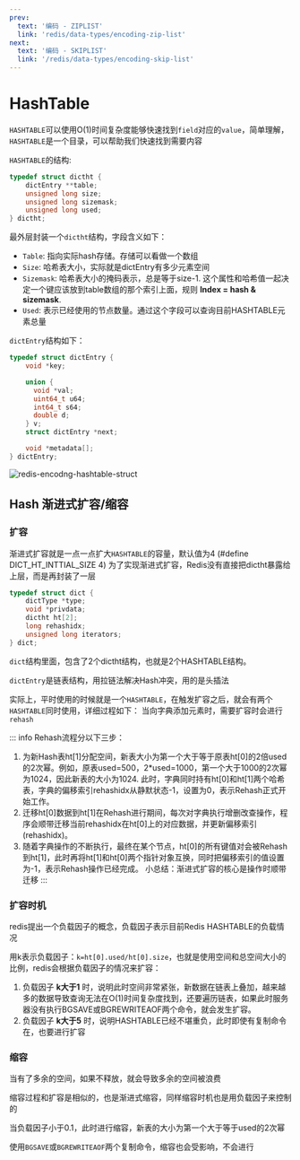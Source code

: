 ```yaml
---
prev:
  text: '编码 - ZIPLIST'
  link: 'redis/data-types/encoding-zip-list'
next:
  text: '编码 - SKIPLIST'
  link: '/redis/data-types/encoding-skip-list'
---
```

# HashTable <Badge type="tip" text="Redis Encoding HASHTABLE" />

`HASHTABLE`可以使用O(1)时间复杂度能够快速找到`field`对应的`value`，简单理解，`HASHTABLE`是一个目录，可以帮助我们快速找到需要内容

`HASHTABLE`的结构:
```c
typedef struct dictht {
    dictEntry **table;
    unsigned long size;
    unsigned long sizemask;
    unsigned long used;
} dictht;
```

最外层封装一个`dictht`结构，字段含义如下：
- `Table`: 指向实际hash存储。存储可以看做一个数组
- `Size`: 哈希表大小，实际就是dictEntry有多少元素空间
- `Sizemask`: 哈希表大小的掩码表示，总是等于size-1. 这个属性和哈希值一起决定一个键应该放到table数组的那个索引上面，规则 **Index = hash & sizemask**.
- `Used`: 表示已经使用的节点数量。通过这个字段可以查询目前HASHTABLE元素总量

`dictEntry`结构如下：
```c
typedef struct dictEntry {
    void *key;

    union {
      void *val;
      uint64_t u64;
      int64_t s64;
      double d;
    } v;
    struct dictEntry *next;

    void *metadata[];
} dictEntry;
```

![redis-encodng-hashtable-struct](/redis/redis-encoding-hashtable-struct.drawio.svg)

## Hash 渐进式扩容/缩容

### 扩容
渐进式扩容就是一点一点扩大`HASHTABLE`的容量，默认值为4 (#define DICT_HT_INTTIAL_SIZE 4)
为了实现渐进式扩容，Redis没有直接把dictht暴露给上层，而是再封装了一层

```c
typedef struct dict {
    dictType *type;
    void *privdata;
    dictht ht[2];
    long rehashidx;
    unsigned long iterators;
} dict;
```

`dict`结构里面，包含了2个dictht结构，也就是2个HASHTABLE结构。

`dictEntry`是链表结构，用拉链法解决Hash冲突，用的是头插法

实际上，平时使用的时候就是一个`HASHTABLE`，在触发扩容之后，就会有两个`HASHTABLE`同时使用，详细过程如下：
当向字典添加元素时，需要扩容时会进行`rehash`

::: info Rehash流程分以下三步：
1. 为新Hash表ht[1]分配空间，新表大小为第一个大于等于原表ht[0]的2倍used的2次幂。例如，原表used=500，2*used=1000，第一个大于1000的2次幂为1024，因此新表的大小为1024. 此时，字典同时持有ht[0]和ht[1]两个哈希表，字典的偏移索引rehashidx从静默状态-1，设置为0，表示Rehash正式开始工作。
2. 迁移ht[0]数据到ht[1]在Rehash进行期间，每次对字典执行增删改查操作，程序会顺带迁移当前rehashidx在ht[0]上的对应数据，并更新偏移索引(rehashidx)。
3. 随着字典操作的不断执行，最终在某个节点，ht[0]的所有键值对会被Rehash到ht[1]，此时再将ht[1]和ht[0]两个指针对象互换，同时把偏移索引的值设置为-1，表示Rehash操作已经完成。
小总结：渐进式扩容的核心是操作时顺带迁移
:::

### 扩容时机
redis提出一个负载因子的概念，负载因子表示目前Redis HASHTABLE的负载情况

用k表示负载因子：`k=ht[0].used/ht[0].size`，也就是使用空间和总空间大小的比例，redis会根据负载因子的情况来扩容：

1. 负载因子 **k大于1** 时，说明此时空间非常紧张，新数据在链表上叠加，越来越多的数据导致查询无法在O(1)时间复杂度找到，还要遍历链表，如果此时服务器没有执行BGSAVE或BGREWRITEAOF两个命令，就会发生扩容。
2. 负载因子 **k大于5** 时，说明HASHTABLE已经不堪重负，此时即使有复制命令在，也要进行扩容

### 缩容
当有了多余的空间，如果不释放，就会导致多余的空间被浪费

缩容过程和扩容是相似的，也是渐进式缩容，同样缩容时机也是用负载因子来控制的

当负载因子小于0.1，此时进行缩容，新表的大小为第一个大于等于used的2次幂

使用`BGSAVE`或`BGREWRITEAOF`两个复制命令，缩容也会受影响，不会进行